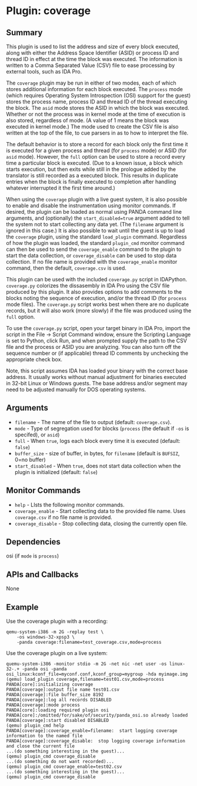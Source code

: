 Plugin: coverage
===========

Summary
-------
This plugin is used to list the address and size of every block executed, along with either the Address Space Identifier (ASID) or process ID and thread ID in effect at the time the block was executed.  The information is written to a Comma Separated Value (CSV) file to ease processing by external tools, such as IDA Pro.

The `coverage` plugin may be run in either of two modes, each of which stores additional information for each block executed.  The `process` mode (which requires Operating System Introspection (OSI) support for the guest) stores the process name, process ID and thread ID of the thread executing the block.  The `asid` mode stores the ASID in which the block was executed.  Whether or not the process was in kernel mode at the time of execution is also stored, regardless of mode.  (A value of 1 means the block was executed in kernel mode.)  The mode used to create the CSV file is also written at the top of the file, to cue parsers in as to how to interpret the file.

The default behavior is to store a record for each block only the first time it is executed for a given process and thread (for `process` mode) or ASID (for `asid` mode).  However, the `full` option can be used to store a record every time a particular block is executed.  (Due to a known issue, a block which starts execution, but then exits while still in the prologue added by the translator is still recorded as a executed block.  This results in duplicate entries when the block is finally executed to completion after handling whatever interrupted it the first time around.)

When using the `coverage` plugin with a live guest system, it is also possible to enable and disable the instrumentation using monitor commands.  If desired, the plugin can be loaded as normal using PANDA command line arguments, and (optionally) the  `start_disabled=true` argument added to tell the system not to start collecting any data yet.  (The `filename` argument is ignored in this case.)  It is also possible to wait until the guest is up to load the `coverage` plugin, using the standard `load_plugin` command.  Regardless of how the plugin was loaded, the standard  `plugin_cmd` monitor command can then be used to send the `coverage_enable` command to the plugin to start the data collection, or `coverage_disable` can be used to stop data collection.  If no file name is provided with the `coverage_enable` monitor command, then the default, `coverage.csv` is used.

This plugin can be used with the included `coverage.py` script in IDAPython. `coverage.py` colorizes the dissasembly in IDA Pro using the CSV file produced by this plugin.  It also provides options to add comments to the blocks noting the sequence of execution, and/or the thread ID (for `process` mode files).  The `coverage.py` script works best when there are no duplicate records, but it will also work  (more slowly) if the file was produced using the `full` option.

To use the `coverage.py` script, open your target binary in IDA Pro, import the script in the File -> Script Command window, ensure the Scripting Language is set to Python, click Run, and when prompted supply the path to the CSV file and the process or ASID you are analyzing.  You can also turn off the sequence number or  (if applicable) thread ID comments by unchecking the appropriate check box.

Note, this script assumes IDA has loaded your binary with the correct base address.  It usually works without manual adjustment for binaries executed in 32-bit Linux or Windows guests.  The base address and/or segment may need to be adjusted manually for DOS operating systems.

Arguments
---------
* `filename` - The name of the file to output (default:  `coverage.csv`).
* `mode` - Type of segregation used for blocks (`process` (the default if `-os` is specifed), or `asid`)
* `full` - When `true`, logs each block every time it is executed (default:  `false`)
* `buffer_size` - size of buffer, in bytes, for `filename` (default is `BUFSIZ`, 0=no buffer)
* `start_disabled` - When `true`, does not start data collection when the plugin is initialized (default:  `false`)

Monitor Commands
------------
* `help` - LIsts the following monitor commands.
* `coverage_enable` - Start collecting data to the provided file name.  Uses `coverage.csv` if no file name is provided.
* `coverage_disable` - Stop collecting data, closing the currently open file.

Dependencies
------------
osi (if `mode` is `process`)

APIs and Callbacks
------------------
None

Example
-------
Use the coverage plugin with a recording:
```
qemu-system-i386 -m 2G -replay test \
    -os windows-32-xpsp3 \
    -panda coverage:filename=test_coverage.csv,mode=process
```
Use the coverage plugin on a live system:
```
quemu-system-i386 -monitor stdio -m 2G -net nic -net user -os linux-32-.+ -panda osi -panda osi_linux:kconf_file=myconf.conf,kconf_group=mygroup -hda myimage.img
(qemu) load_plugin coverage,filename=test01.csv,mode=process
PANDA[core]:initializing coverage
PANDA[coverage]:output file name test01.csv
PANDA[coverage]:file buffer_size 8192
PANDA[coverage]:log all records DISABLED
PANDA[coverage]:mode process
PANDA[core]:loading required plugin osi
PANDA[core]:/omitted/for/sake/of/security/panda_osi.so already loaded
PANDA[coverage]:start disabled DISABLED
(qemu) plugin_cmd help
PANDA[coverage]:coverage_enable=filename:  start logging coverage information to the named file
PANDA[coverage]:coverage_disable:  stop logging coverage information and close the current file
...(do something interesting in the guest)...
(qemu) plugin_cmd coverage_disable
...(do something do not want recorded)...
(qemu) plugin_cmd coverage_enable=test02.csv
...(do something interesting in the guest)...
(qemu) plugin_cmd coverage_disable
```
